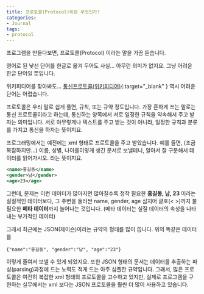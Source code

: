 ```yaml
---
title: 프로토콜(Protocol)이란 무엇인가?
categories:
- Journal
tags:
- protocol
---
```


프로그램을 만들다보면, 프로토콜(Protocol) 이라는 말을 가끔 듣습니다.

영어로 된 낯선 단어를 한글로 옮겨 두어도 사실... 아무런 의미가 없지요. 그냥 어려운 한글 단어일 뿐입니다.

위키피디어를 찾아봐도...   [통신프로토콜(위키피디어)](https://ko.wikipedia.org/wiki/%ED%86%B5%EC%8B%A0_%ED%94%84%EB%A1%9C%ED%86%A0%EC%BD%9C){:target="_blank" } 역시 어려운 단어는 어렵습니다.

프로토콜은 우리 말로 쉽게 풀면, 규칙, 또는 규약 정도입니다. 가장 흔하게 쓰는 말로는 통신 프로토콜이라고 하는데, 통신하는 양쪽에서 서로 일정한 규칙을 약속해서 주고 받자는 의미입니다. 서로 아무렇게나 텍스트를 주고 받는 것이 아니라, 일정한 규칙과 분류를 가지고 통신을 하자는 뜻이지요.

프로그래밍에서는 예전에는 xml 형태로 프로토콜을 주고 받았습니다. 예를 들면, (조금 복잡하지만...) 이름, 성별, 나이를이렇게 생긴 문서로 보낼테니, 알아서 잘 구분해서 데이터를 읽어가시오. 라는 뜻이지요.

```xml
<name>홍길동</name>
<gender>남</gender>
<age>23</age>
```

그런데, 문제는 이런 데이터가 많아지면 많아질수록 정작 필요한 **홍길동, 남, 23** 이라는 실질적인 데이터보다, 그 주변을 둘러싼 name, gender, age 심지어 괄호(< >)까지 불필요한 **메타 데이터**까지 늘어나는 것입니다. (메타 데이터는 실질 데이터의 속성을 나타내는 부가적인 데이터)

그래서 최근에는 JSON(제이슨)이라는 규약의 형태를 많이 씁니다. 위의 똑같은 데이터를   
```
{"name":"홍길동", "gender":"남", "age":"23"}
```

이렇게 줄여서 보낼 수 있게 되었지요. 또한 JSON 형태의 문서는 데이터를 추출하는 파싱(parsing)과정에 드는 노력도 적게 드는 아주 심플한 규약입니다. 그래서, 많은 프로토콜은 여전히 복잡한 xml 형태의 프로토콜을 고수하고 있지만, 실제로 프로그램을 구현하는 실무에서는 xml 보다는 JSON 프로토콜을 훨씬 더 많이 사용하고 있습니다.
